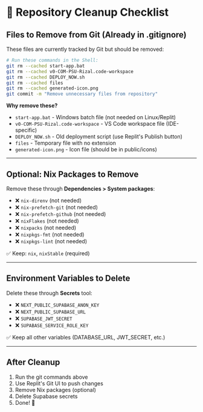 # 🧹 Repository Cleanup Checklist

## Files to Remove from Git (Already in .gitignore)

These files are currently tracked by Git but should be removed:

```bash
# Run these commands in the Shell:
git rm --cached start-app.bat
git rm --cached v0-COM-PSU-Rizal.code-workspace
git rm --cached DEPLOY_NOW.sh
git rm --cached files
git rm --cached generated-icon.png
git commit -m "Remove unnecessary files from repository"
```

**Why remove these?**
- `start-app.bat` - Windows batch file (not needed on Linux/Replit)
- `v0-COM-PSU-Rizal.code-workspace` - VS Code workspace file (IDE-specific)
- `DEPLOY_NOW.sh` - Old deployment script (use Replit's Publish button)
- `files` - Temporary file with no extension
- `generated-icon.png` - Icon file (should be in public/icons)

---

## Optional: Nix Packages to Remove

Remove these through **Dependencies > System packages**:

- ❌ `nix-direnv` (not needed)
- ❌ `nix-prefetch-git` (not needed)
- ❌ `nix-prefetch-github` (not needed)
- ❌ `nixFlakes` (not needed)
- ❌ `nixpacks` (not needed)
- ❌ `nixpkgs-fmt` (not needed)
- ❌ `nixpkgs-lint` (not needed)

✅ Keep: `nix`, `nixStable` (required)

---

## Environment Variables to Delete

Delete these through **Secrets** tool:

- ❌ `NEXT_PUBLIC_SUPABASE_ANON_KEY`
- ❌ `NEXT_PUBLIC_SUPABASE_URL`
- ❌ `SUPABASE_JWT_SECRET`
- ❌ `SUPABASE_SERVICE_ROLE_KEY`

✅ Keep all other variables (DATABASE_URL, JWT_SECRET, etc.)

---

## After Cleanup

1. Run the git commands above
2. Use Replit's Git UI to push changes
3. Remove Nix packages (optional)
4. Delete Supabase secrets
5. Done! 🎉
